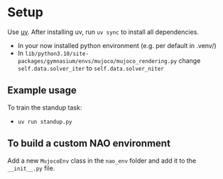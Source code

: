 # Setup

Use [uv](https://docs.astral.sh/uv/).
After installing uv, run `uv sync` to install all dependencies.

- In your now installed python environment (e.g. per default in .venv/)
- In `lib/python3.10/site-packages/gymnasium/envs/mujoco/mujoco_rendering.py` change `self.data.solver_iter` to `self.data.solver_niter`

## Example usage

To train the standup task:

- `uv run standup.py`

## To build a custom NAO environment

Add a new `MujocoEnv` class in the `nao_env` folder and add it to the `__init__.py` file.
